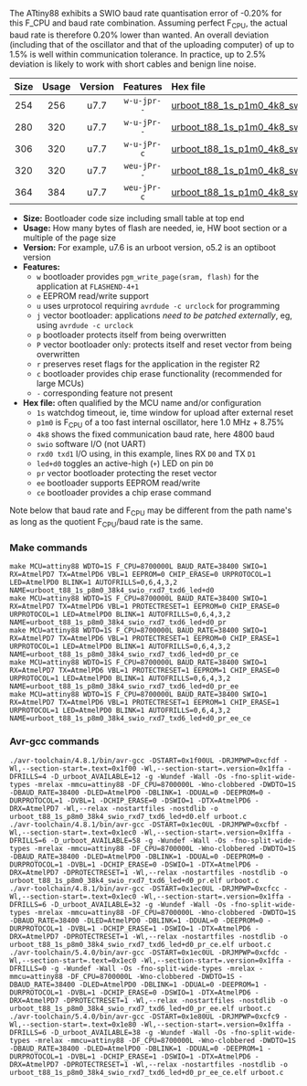 The ATtiny88 exhibits a SWIO baud rate quantisation error of -0.20% for this F_CPU and baud rate combination. Assuming perfect F<sub>CPU</sub>, the actual baud rate is therefore 0.20% lower than wanted. An overall deviation (including that of the oscillator and that of the uploading computer) of up to 1.5% is well within communication tolerance. In practice, up to 2.5% deviation is likely to work with short cables and benign line noise.

|Size|Usage|Version|Features|Hex file|
|:-:|:-:|:-:|:-:|:--|
|254|256|u7.7|`w-u-jpr--`|[urboot_t88_1s_p1m0_4k8_swio_rxd7_txd6_led+d0.hex](https://raw.githubusercontent.com/stefanrueger/urboot.hex/main/mcus/attiny88/watchdog_1_s/internal_oscillator_p%2B8.75%25/%2B1m000000_hz/%2B%2B%2B4k8_baud/swio_rxd7_txd6/led%2Bd0/urboot_t88_1s_p1m0_4k8_swio_rxd7_txd6_led%2Bd0.hex)|
|280|320|u7.7|`w-u-jPr--`|[urboot_t88_1s_p1m0_4k8_swio_rxd7_txd6_led+d0_pr.hex](https://raw.githubusercontent.com/stefanrueger/urboot.hex/main/mcus/attiny88/watchdog_1_s/internal_oscillator_p%2B8.75%25/%2B1m000000_hz/%2B%2B%2B4k8_baud/swio_rxd7_txd6/led%2Bd0/urboot_t88_1s_p1m0_4k8_swio_rxd7_txd6_led%2Bd0_pr.hex)|
|306|320|u7.7|`w-u-jPr-c`|[urboot_t88_1s_p1m0_4k8_swio_rxd7_txd6_led+d0_pr_ce.hex](https://raw.githubusercontent.com/stefanrueger/urboot.hex/main/mcus/attiny88/watchdog_1_s/internal_oscillator_p%2B8.75%25/%2B1m000000_hz/%2B%2B%2B4k8_baud/swio_rxd7_txd6/led%2Bd0/urboot_t88_1s_p1m0_4k8_swio_rxd7_txd6_led%2Bd0_pr_ce.hex)|
|320|320|u7.7|`weu-jPr--`|[urboot_t88_1s_p1m0_4k8_swio_rxd7_txd6_led+d0_pr_ee.hex](https://raw.githubusercontent.com/stefanrueger/urboot.hex/main/mcus/attiny88/watchdog_1_s/internal_oscillator_p%2B8.75%25/%2B1m000000_hz/%2B%2B%2B4k8_baud/swio_rxd7_txd6/led%2Bd0/urboot_t88_1s_p1m0_4k8_swio_rxd7_txd6_led%2Bd0_pr_ee.hex)|
|364|384|u7.7|`weu-jPr-c`|[urboot_t88_1s_p1m0_4k8_swio_rxd7_txd6_led+d0_pr_ee_ce.hex](https://raw.githubusercontent.com/stefanrueger/urboot.hex/main/mcus/attiny88/watchdog_1_s/internal_oscillator_p%2B8.75%25/%2B1m000000_hz/%2B%2B%2B4k8_baud/swio_rxd7_txd6/led%2Bd0/urboot_t88_1s_p1m0_4k8_swio_rxd7_txd6_led%2Bd0_pr_ee_ce.hex)|

- **Size:** Bootloader code size including small table at top end
- **Usage:** How many bytes of flash are needed, ie, HW boot section or a multiple of the page size
- **Version:** For example, u7.6 is an urboot version, o5.2 is an optiboot version
- **Features:**
  + `w` bootloader provides `pgm_write_page(sram, flash)` for the application at `FLASHEND-4+1`
  + `e` EEPROM read/write support
  + `u` uses urprotocol requiring `avrdude -c urclock` for programming
  + `j` vector bootloader: applications *need to be patched externally*, eg, using `avrdude -c urclock`
  + `p` bootloader protects itself from being overwritten
  + `P` vector bootloader only: protects itself and reset vector from being overwritten
  + `r` preserves reset flags for the application in the register R2
  + `c` bootloader provides chip erase functionality (recommended for large MCUs)
  + `-` corresponding feature not present
- **Hex file:** often qualified by the MCU name and/or configuration
  + `1s` watchdog timeout, ie, time window for upload after external reset
  + `p1m0` is F<sub>CPU</sub> of a too fast internal oscillator, here 1.0 MHz + 8.75%
  + `4k8` shows the fixed communication baud rate, here 4800 baud
  + `swio` software I/O (not UART)
  + `rxd0 txd1` I/O using, in this example, lines RX `D0` and TX `D1`
  + `led+d0` toggles an active-high (`+`) LED on pin `D0`
  + `pr` vector bootloader protecting the reset vector
  + `ee` bootloader supports EEPROM read/write
  + `ce` bootloader provides a chip erase command


Note below that baud rate and F<sub>CPU</sub> may be different from the path name's as long as the quotient F<sub>CPU</sub>/baud rate is the same.

### Make commands
```
make MCU=attiny88 WDTO=1S F_CPU=8700000L BAUD_RATE=38400 SWIO=1 RX=AtmelPD7 TX=AtmelPD6 VBL=1 EEPROM=0 CHIP_ERASE=0 URPROTOCOL=1 LED=AtmelPD0 BLINK=1 AUTOFRILLS=0,6,4,3,2 NAME=urboot_t88_1s_p8m0_38k4_swio_rxd7_txd6_led+d0
make MCU=attiny88 WDTO=1S F_CPU=8700000L BAUD_RATE=38400 SWIO=1 RX=AtmelPD7 TX=AtmelPD6 VBL=1 PROTECTRESET=1 EEPROM=0 CHIP_ERASE=0 URPROTOCOL=1 LED=AtmelPD0 BLINK=1 AUTOFRILLS=0,6,4,3,2 NAME=urboot_t88_1s_p8m0_38k4_swio_rxd7_txd6_led+d0_pr
make MCU=attiny88 WDTO=1S F_CPU=8700000L BAUD_RATE=38400 SWIO=1 RX=AtmelPD7 TX=AtmelPD6 VBL=1 PROTECTRESET=1 EEPROM=0 CHIP_ERASE=1 URPROTOCOL=1 LED=AtmelPD0 BLINK=1 AUTOFRILLS=0,6,4,3,2 NAME=urboot_t88_1s_p8m0_38k4_swio_rxd7_txd6_led+d0_pr_ce
make MCU=attiny88 WDTO=1S F_CPU=8700000L BAUD_RATE=38400 SWIO=1 RX=AtmelPD7 TX=AtmelPD6 VBL=1 PROTECTRESET=1 EEPROM=1 CHIP_ERASE=0 URPROTOCOL=1 LED=AtmelPD0 BLINK=1 AUTOFRILLS=0,6,4,3,2 NAME=urboot_t88_1s_p8m0_38k4_swio_rxd7_txd6_led+d0_pr_ee
make MCU=attiny88 WDTO=1S F_CPU=8700000L BAUD_RATE=38400 SWIO=1 RX=AtmelPD7 TX=AtmelPD6 VBL=1 PROTECTRESET=1 EEPROM=1 CHIP_ERASE=1 URPROTOCOL=1 LED=AtmelPD0 BLINK=1 AUTOFRILLS=0,6,4,3,2 NAME=urboot_t88_1s_p8m0_38k4_swio_rxd7_txd6_led+d0_pr_ee_ce
```

### Avr-gcc commands
```
./avr-toolchain/4.8.1/bin/avr-gcc -DSTART=0x1f00UL -DRJMPWP=0xcfdf -Wl,--section-start=.text=0x1f00 -Wl,--section-start=.version=0x1ffa -DFRILLS=4 -D_urboot_AVAILABLE=12 -g -Wundef -Wall -Os -fno-split-wide-types -mrelax -mmcu=attiny88 -DF_CPU=8700000L -Wno-clobbered -DWDTO=1S -DBAUD_RATE=38400 -DLED=AtmelPD0 -DBLINK=1 -DDUAL=0 -DEEPROM=0 -DURPROTOCOL=1 -DVBL=1 -DCHIP_ERASE=0 -DSWIO=1 -DTX=AtmelPD6 -DRX=AtmelPD7 -Wl,--relax -nostartfiles -nostdlib -o urboot_t88_1s_p8m0_38k4_swio_rxd7_txd6_led+d0.elf urboot.c
./avr-toolchain/4.8.1/bin/avr-gcc -DSTART=0x1ec0UL -DRJMPWP=0xcfbf -Wl,--section-start=.text=0x1ec0 -Wl,--section-start=.version=0x1ffa -DFRILLS=6 -D_urboot_AVAILABLE=58 -g -Wundef -Wall -Os -fno-split-wide-types -mrelax -mmcu=attiny88 -DF_CPU=8700000L -Wno-clobbered -DWDTO=1S -DBAUD_RATE=38400 -DLED=AtmelPD0 -DBLINK=1 -DDUAL=0 -DEEPROM=0 -DURPROTOCOL=1 -DVBL=1 -DCHIP_ERASE=0 -DSWIO=1 -DTX=AtmelPD6 -DRX=AtmelPD7 -DPROTECTRESET=1 -Wl,--relax -nostartfiles -nostdlib -o urboot_t88_1s_p8m0_38k4_swio_rxd7_txd6_led+d0_pr.elf urboot.c
./avr-toolchain/4.8.1/bin/avr-gcc -DSTART=0x1ec0UL -DRJMPWP=0xcfcc -Wl,--section-start=.text=0x1ec0 -Wl,--section-start=.version=0x1ffa -DFRILLS=6 -D_urboot_AVAILABLE=32 -g -Wundef -Wall -Os -fno-split-wide-types -mrelax -mmcu=attiny88 -DF_CPU=8700000L -Wno-clobbered -DWDTO=1S -DBAUD_RATE=38400 -DLED=AtmelPD0 -DBLINK=1 -DDUAL=0 -DEEPROM=0 -DURPROTOCOL=1 -DVBL=1 -DCHIP_ERASE=1 -DSWIO=1 -DTX=AtmelPD6 -DRX=AtmelPD7 -DPROTECTRESET=1 -Wl,--relax -nostartfiles -nostdlib -o urboot_t88_1s_p8m0_38k4_swio_rxd7_txd6_led+d0_pr_ce.elf urboot.c
./avr-toolchain/5.4.0/bin/avr-gcc -DSTART=0x1ec0UL -DRJMPWP=0xcfdc -Wl,--section-start=.text=0x1ec0 -Wl,--section-start=.version=0x1ffa -DFRILLS=0 -g -Wundef -Wall -Os -fno-split-wide-types -mrelax -mmcu=attiny88 -DF_CPU=8700000L -Wno-clobbered -DWDTO=1S -DBAUD_RATE=38400 -DLED=AtmelPD0 -DBLINK=1 -DDUAL=0 -DEEPROM=1 -DURPROTOCOL=1 -DVBL=1 -DCHIP_ERASE=0 -DSWIO=1 -DTX=AtmelPD6 -DRX=AtmelPD7 -DPROTECTRESET=1 -Wl,--relax -nostartfiles -nostdlib -o urboot_t88_1s_p8m0_38k4_swio_rxd7_txd6_led+d0_pr_ee.elf urboot.c
./avr-toolchain/5.4.0/bin/avr-gcc -DSTART=0x1e80UL -DRJMPWP=0xcfc9 -Wl,--section-start=.text=0x1e80 -Wl,--section-start=.version=0x1ffa -DFRILLS=6 -D_urboot_AVAILABLE=38 -g -Wundef -Wall -Os -fno-split-wide-types -mrelax -mmcu=attiny88 -DF_CPU=8700000L -Wno-clobbered -DWDTO=1S -DBAUD_RATE=38400 -DLED=AtmelPD0 -DBLINK=1 -DDUAL=0 -DEEPROM=1 -DURPROTOCOL=1 -DVBL=1 -DCHIP_ERASE=1 -DSWIO=1 -DTX=AtmelPD6 -DRX=AtmelPD7 -DPROTECTRESET=1 -Wl,--relax -nostartfiles -nostdlib -o urboot_t88_1s_p8m0_38k4_swio_rxd7_txd6_led+d0_pr_ee_ce.elf urboot.c
```

